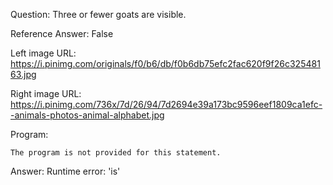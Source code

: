 Question: Three or fewer goats are visible.

Reference Answer: False

Left image URL: https://i.pinimg.com/originals/f0/b6/db/f0b6db75efc2fac620f9f26c32548163.jpg

Right image URL: https://i.pinimg.com/736x/7d/26/94/7d2694e39a173bc9596eef1809ca1efc--animals-photos-animal-alphabet.jpg

Program:

```
The program is not provided for this statement.
```
Answer: Runtime error: 'is'

